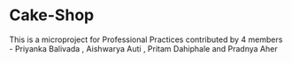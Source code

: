 # Cake-Shop
This is a microproject for Professional Practices contributed by 4 members - Priyanka Balivada , Aishwarya Auti , Pritam Dahiphale and Pradnya Aher
